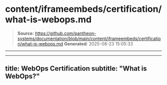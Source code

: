 # content/iframeembeds/certification/what-is-webops.md

> **Source**: https://github.com/pantheon-systems/documentation/blob/main/content/iframeembeds/certification/what-is-webops.md
> **Generated**: 2025-08-23 15:05:33

---

---
title: WebOps Certification
subtitle: "What is WebOps?"
---

<Partial file="certification-guide/what-is-webops.md" />
